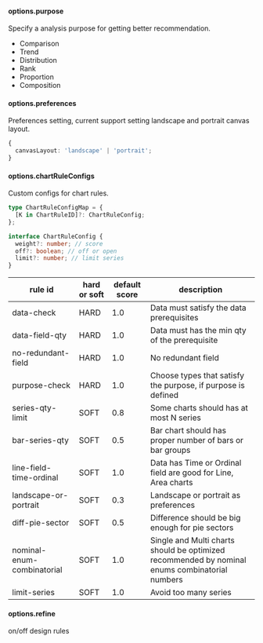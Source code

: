 #### options.purpose

Specify a analysis purpose for getting better recommendation.

- Comparison
- Trend
- Distribution
- Rank
- Proportion
- Composition

#### options.preferences

Preferences setting, current support setting landscape and portrait canvas layout.

```ts
{
  canvasLayout: 'landscape' | 'portrait';
}
```

#### options.chartRuleConfigs

Custom configs for chart rules.

```ts
type ChartRuleConfigMap = {
  [K in ChartRuleID]?: ChartRuleConfig;
};

interface ChartRuleConfig {
  weight?: number; // score
  off?: boolean; // off or open
  limit?: number; // limit series
}
```

| rule id                    | hard or soft | default score | description                                                                                    |
| -------------------------- | ------------ | ------------- | ---------------------------------------------------------------------------------------------- |
| data-check                 | HARD         | 1.0           | Data must satisfy the data prerequisites                                                       |
| data-field-qty             | HARD         | 1.0           | Data must has the min qty of the prerequisite                                                  |
| no-redundant-field         | HARD         | 1.0           | No redundant field                                                                             |
| purpose-check              | HARD         | 1.0           | Choose types that satisfy the purpose, if purpose is defined                                   |
| series-qty-limit           | SOFT         | 0.8           | Some charts should has at most N series                                                        |
| bar-series-qty             | SOFT         | 0.5           | Bar chart should has proper number of bars or bar groups                                       |
| line-field-time-ordinal    | SOFT         | 1.0           | Data has Time or Ordinal field are good for Line, Area charts                                  |
| landscape-or-portrait      | SOFT         | 0.3           | Landscape or portrait as preferences                                                           |
| diff-pie-sector            | SOFT         | 0.5           | Difference should be big enough for pie sectors                                                |
| nominal-enum-combinatorial | SOFT         | 1.0           | Single and Multi charts should be optimized recommended by nominal enums combinatorial numbers |
| limit-series               | SOFT         | 1.0           | Avoid too many series                                                                          |

#### options.refine

on/off design rules
